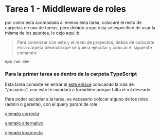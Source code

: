 # Tarea 1 - Middleware de roles

por como está acomodada al menos esta tarea, colocaré el resto de carpetas en una de tareas, 
pero debido a que esta se especificó de usar la misma de los apuntes, lo dejo aquí :b

> Para comenzar con este y el resto de proyectos, debes de colocarte en la carpeta deseada que se quiera ejecutar y colocar el siguiente comando:

`npm run dev`

### Para la primer tarea es dentro de la carpeta **TypeScript**

Esta tarea consiste en entrar al [este enlace](http://localhost:3000)
colocando la ruta de "/usuarios", con esto te mandará a forbidden porque falta el rol deseado.

Para poder acceder a la tarea, es necesario colocar alguno de los roles (admin o gerente), con el query param de role

[ejemplo correcto](http://localhost:3000/usuarios?role=admin)

[ejemplo alternativo](http://localhost:3000/usuarios?role=gerente)

[ejemplo incorrecto](http://localhost:3000/usuarios?role=aaaaa)

